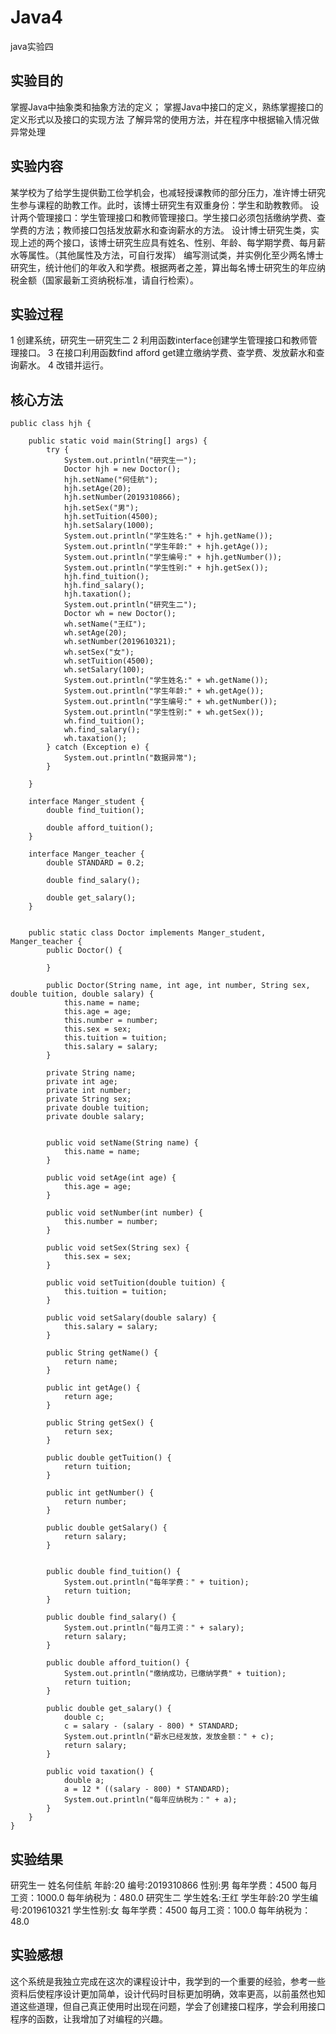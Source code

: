 # Java4
java实验四
## 实验目的
掌握Java中抽象类和抽象方法的定义； 
掌握Java中接口的定义，熟练掌握接口的定义形式以及接口的实现方法
了解异常的使用方法，并在程序中根据输入情况做异常处理
## 实验内容
某学校为了给学生提供勤工俭学机会，也减轻授课教师的部分压力，准许博士研究生参与课程的助教工作。此时，该博士研究生有双重身份：学生和助教教师。
设计两个管理接口：学生管理接口和教师管理接口。学生接口必须包括缴纳学费、查学费的方法；教师接口包括发放薪水和查询薪水的方法。
设计博士研究生类，实现上述的两个接口，该博士研究生应具有姓名、性别、年龄、每学期学费、每月薪水等属性。（其他属性及方法，可自行发挥）
编写测试类，并实例化至少两名博士研究生，统计他们的年收入和学费。根据两者之差，算出每名博士研究生的年应纳税金额（国家最新工资纳税标准，请自行检索）。
## 实验过程
1 创建系统，研究生一研究生二
2 利用函数interface创建学生管理接口和教师管理接口。
3 在接口利用函数find afford get建立缴纳学费、查学费、发放薪水和查询薪水。
4 改错并运行。
## 核心方法
```
public class hjh {

    public static void main(String[] args) {
        try {
            System.out.println("研究生一");
            Doctor hjh = new Doctor();
            hjh.setName("何佳航");
            hjh.setAge(20);
            hjh.setNumber(2019310866);
            hjh.setSex("男");
            hjh.setTuition(4500);
            hjh.setSalary(1000);
            System.out.println("学生姓名:" + hjh.getName());
            System.out.println("学生年龄:" + hjh.getAge());
            System.out.println("学生编号:" + hjh.getNumber());
            System.out.println("学生性别:" + hjh.getSex());
            hjh.find_tuition();
            hjh.find_salary();
            hjh.taxation();
            System.out.println("研究生二");
            Doctor wh = new Doctor();
            wh.setName("王红");
            wh.setAge(20);
            wh.setNumber(2019610321);
            wh.setSex("女");
            wh.setTuition(4500);
            wh.setSalary(100);
            System.out.println("学生姓名:" + wh.getName());
            System.out.println("学生年龄:" + wh.getAge());
            System.out.println("学生编号:" + wh.getNumber());
            System.out.println("学生性别:" + wh.getSex());
            wh.find_tuition();
            wh.find_salary();
            wh.taxation();
        } catch (Exception e) {
            System.out.println("数据异常");
        }

    }

    interface Manger_student {
        double find_tuition();

        double afford_tuition();
    }

    interface Manger_teacher {
        double STANDARD = 0.2;

        double find_salary();

        double get_salary();
    }


    public static class Doctor implements Manger_student, Manger_teacher {
        public Doctor() {

        }

        public Doctor(String name, int age, int number, String sex, double tuition, double salary) {
            this.name = name;
            this.age = age;
            this.number = number;
            this.sex = sex;
            this.tuition = tuition;
            this.salary = salary;
        }

        private String name;
        private int age;
        private int number;
        private String sex;
        private double tuition;
        private double salary;


        public void setName(String name) {
            this.name = name;
        }

        public void setAge(int age) {
            this.age = age;
        }

        public void setNumber(int number) {
            this.number = number;
        }

        public void setSex(String sex) {
            this.sex = sex;
        }

        public void setTuition(double tuition) {
            this.tuition = tuition;
        }

        public void setSalary(double salary) {
            this.salary = salary;
        }

        public String getName() {
            return name;
        }

        public int getAge() {
            return age;
        }

        public String getSex() {
            return sex;
        }

        public double getTuition() {
            return tuition;
        }

        public int getNumber() {
            return number;
        }

        public double getSalary() {
            return salary;
        }


        public double find_tuition() {
            System.out.println("每年学费：" + tuition);
            return tuition;
        }

        public double find_salary() {
            System.out.println("每月工资：" + salary);
            return salary;
        }

        public double afford_tuition() {
            System.out.println("缴纳成功，已缴纳学费" + tuition);
            return tuition;
        }

        public double get_salary() {
            double c;
            c = salary - (salary - 800) * STANDARD;
            System.out.println("薪水已经发放，发放金额：" + c);
            return salary;
        }

        public void taxation() {
            double a;
            a = 12 * ((salary - 800) * STANDARD);
            System.out.println("每年应纳税为：" + a);
        }
    }
}
 ```
 ## 实验结果
研究生一
姓名何佳航
年龄:20
编号:2019310866
性别:男
每年学费：4500
每月工资：1000.0
每年纳税为：480.0
研究生二
学生姓名:王红
学生年龄:20
学生编号:2019610321
学生性别:女
每年学费：4500
每月工资：100.0
每年纳税为：48.0

## 实验感想
这个系统是我独立完成在这次的课程设计中，我学到的一个重要的经验，参考一些资料后使程序设计更加简单，设计代码时目标更加明确，效率更高，以前虽然也知道这些道理，但自己真正使用时出现在问题，学会了创建接口程序，学会利用接口程序的函数，让我增加了对编程的兴趣。
